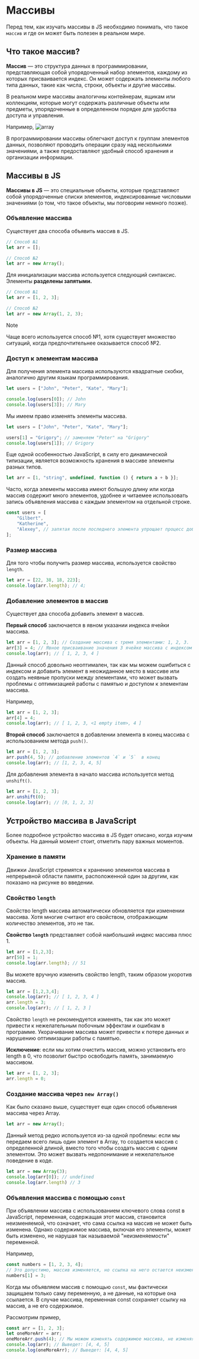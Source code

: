 # Массивы

Перед тем, как изучать массивы в JS необходимо понимать, что такое `массив` и где он может быть полезен в реальном мире.

## Что такое массив?

**Массив** — это структура данных в программировании, представляющая собой упорядоченный набор элементов, каждому из которых присваивается индекс.  Он может содержать элементы любого типа данных, такие как числа, строки, объекты и другие массивы.

В реальном мире массивы аналогичны контейнерам, ящикам или коллекциям, которые могут содержать различные объекты или предметы, упорядоченные в определенном порядке для удобства доступа и управления.

Например,
![array](../../_images/array.png)

В программировании массивы облегчают доступ к группам элементов данных, позволяют проводить операции сразу над несколькими значениями, а также предоставляют удобный способ хранения и организации информации.

## Массивы в JS

**Массивы в JS** — это специальные объекты, которые представляют собой упорядоченные списки элементов, индексированные числовыми значениями (о том, что такое объекты, мы поговорим немного позже).

### Объявление массива

Существует два способа объявить массив в JS.
```js
// Способ №1
let arr = [];

// Способ №2
let arr = new Array();
```

Для инициализации массива используется следующий синтаксис. Элементы **разделены запятыми.**
```js
// Способ №1
let arr = [1, 2, 3];

// Способ №2
let arr = new Array(1, 2, 3);
```

> [!NOTE]
> Чаще всего используется способ №1, хотя существует множество ситуаций, когда предпочтительнее оказывается способ №2.

### Доступ к элементам массива

Для получения элемента массива  используются квадратные скобки, аналогично другим языкам программирования.
```js
let users = ["John", "Peter", "Kate", "Mary"];

console.log(users[0]); // John
console.log(users[3]); // Mary
```

Мы имеем право изменять элементы массива.
```js
let users = ["John", "Peter", "Kate", "Mary"];

users[1] = "Grigory"; // заменяем "Peter" на "Grigory"
console.log(users[1]); // Grigory
```

Еще одной особенностью JavaScript, в силу его динамической типизации, является возможность хранения в массиве элементы разных типов.
```js
let arr = [1, "string", undefined, function () { return a + b }];
```

Часто, когда элементы массива имеют большую длину или когда массив содержит много элементов, удобнее и читаемее использовать запись объявления массива с каждым элементом на отдельной строке.
```js
const users = [
    "Gilbert",
    "Katherine",
    "Alexey", // запятая после последнего элемента упрощает процесс добавления/удаления элементов.
];
```

### Размер массива

Для того чтобы получить размер массива, используется свойство `length`.
```js
let arr = [22, 38, 18, 223];
console.log(arr.length); // 4;
```

### Добавление элементов в массив

Существует два способа добавить элемент в массив. 

**Первый способ** заключается в явном указании индекса ячейки массива.
```js
let arr = [1, 2, 3]; // Создание массива с тремя элементами: 1, 2, 3.
arr[3] = 4; // Явное присваивание значения 3 ячейке массива с индексом 3.
console.log(arr); // [ 1, 2, 3, 4 ]
```
Данный способ довольно неоптимален, так как мы можем ошибиться с индексом и добавить элемент в неожиданное место в массиве или создать неявные пропуски между элементами, что может вызвать проблемы с оптимизацией работы с памятью и доступом к элементам массива.

Например,
```js
let arr = [1, 2, 3];
arr[4] = 4;
console.log(arr); // [ 1, 2, 3, <1 empty item>, 4 ]
```

**Второй способ** заключается в добавлении элемента в конец массива с использованием метода `push()`.
```js
let arr = [1, 2, 3];
arr.push(4, 5); // добавление элементов `4` и `5`  в конец
console.log(arr); // [1, 2, 3, 4, 5]
```

Для добавления элемента в начало массива используется метод `unshift()`.
```js
let arr = [1, 2, 3];
arr.unshift(0);
console.log(arr); // [0, 1, 2, 3]
```

## Устройство массива в JavaScript

Более подробное устройство массива в JS будет описано, когда изучим объекты. На данный момент стоит, отметить пару важных моментов.

### Хранение в памяти

Движки JavaScript стремятся к хранению элементов массива в непрерывной области памяти, расположенной один за другим, как показано на рисунке во введении.

### Свойство `length`

Свойство length массива автоматически обновляется при изменении массива. Хотя многие считают его свойством, отображающим количество элементов, это не так.

**Свойство `length`** представляет собой наибольший индекс массива плюс 1.
```js
let arr = [1,2,3];
arr[50] = 1;
console.log(arr.length); // 51
```

Вы можете вручную изменить свойство length, таким образом укоротив массив.
```js
let arr = [1,2,3,4];
console.log(arr); // [ 1, 2, 3, 4 ]
arr.length = 3;
console.log(arr); // [ 1, 2, 3 ]
```

Свойство `length` не рекомендуется изменять, так как это может привести к нежелательным побочным эффектам и ошибкам в программе. Укорачивание массива может привести к потере данных и нарушению оптимизации работы с памятью. 
 
**Исключение**: если мы хотим очистить массив, можно установить его length в 0, что позволит быстро освободить память, занимаемую массивом.
```js
let arr = [1, 2, 3];
arr.length = 0;
```

### Создание массива через `new Array()`

Как было сказано выше, существует еще один способ объявления массива через Array.
```js
let arr = new Array();
```

Данный метод редко используется из-за одной проблемы: если мы передаем всего лишь один элемент в Array, то создается массив с определенной длиной, вместо того чтобы создать массив с одним элементом. Это может вызвать недопонимание и нежелательное поведение в коде.

```js
let arr = new Array(3);
console.log(arr[0]); // undefined
console.log(arr.length) // 3
```

### Объявления массива с помощью `const`

При объявлении массива с использованием ключевого слова const в JavaScript, переменная, содержащая этот массив, становится неизменяемой, что означает, что сама ссылка на массив не может быть изменена. Однако содержимое массива, включая его элементы, может быть изменено, не нарушая так называемой "неизменяемости" переменной.

Например,
```js
const numbers = [1, 2, 3, 4];
// Это допустимо, массив изменяется, но ссылка на него остается неизменной
numbers[1] = 3;
```

Когда мы объявляем массив с помощью `const`, мы фактически защищаем только саму переменную, а не данные, на которые она ссылается. В случае массива, переменная const сохраняет ссылку на массив, а не его содержимое.

Рассмотрим пример,
```js
const arr = [1, 2, 3];
let oneMoreArr = arr;
oneMoreArr.push(4); // Мы можем изменять содержимое массива, не изменяя ссылку на него
console.log(arr); // Выведет: [4, 4, 5]
console.log(oneMoreArr); // Выведет: [4, 4, 5]
```
